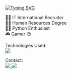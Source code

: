 <a href="https://git.io/typing-svg"><img src="https://readme-typing-svg.herokuapp.com?font=Fira+Code&pause=300&vCenter=true&width=435&lines=Hello;My+name+is+Paulo+Muniz;Nice+to+E-meet+you!" alt="Typing SVG" /></a>

🤸‍♂️ IT International Recruiter <br>
👨‍🎓 Human Resources Degree <br>
👩‍💻 Python Enthusiast <br>
🎮 Gamer 😏

Technologies Used:<br>
<img src="https://img.shields.io/badge/Python-FFD43B?style=for-the-badge&logo=python&logoColor=blue" />

Contact:<br>
<a href="https://www.linkedin.com/in/paulormuniz/">
  <img src="https://img.shields.io/badge/LinkedIn-0077B5?style=for-the-badge&logo=linkedin&logoColor=white" />
<a href="mailto:paulomuniz@gmail.com">
  <img src="https://img.shields.io/badge/Gmail-D14836?style=for-the-badge&logo=gmail&logoColor=white" />

